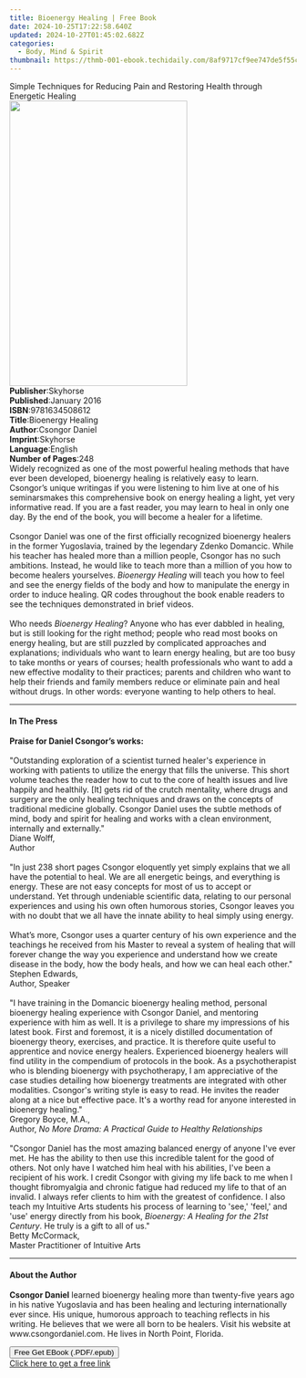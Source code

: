 ```yaml
---
title: Bioenergy Healing | Free Book
date: 2024-10-25T17:22:58.640Z
updated: 2024-10-27T01:45:02.682Z
categories:
  - Body, Mind & Spirit
thumbnail: https://thmb-001-ebook.techidaily.com/8af9717cf9ee747de5f55c3d0afd80681a88d6fccdfa4c1131125633fa0cf0fe.jpg
---
```

<main id="book-container">
  <div class="flex flex-col">
    <div class="book-brief flex-1 py-6 px-4 sm:p-6 md:py-10 md:px-8">
      <!-- brief-->
      <div class="book-brief-main">
        Simple Techniques for Reducing Pain and Restoring Health through
        Energetic Healing
      </div>
    </div>
    <div
      class="book-meta-info flex-1 grid gap-4 col-start-1 col-end-3 row-start-1 sm:mb-6 sm:grid-cols-4 lg:gap-6 lg:col-start-2 lg:row-end-6 lg:row-span-6 lg:mb-0"
    >
      <div
        class="book-meta-info-left place-content-center mt-4 p-4 text-sm leading-6 col-start-2 col-span-2 dark:text-slate-400"
      >
        <img
          class="w-full h-500 object-cover rounded-lg sm:h-255 sm:col-span-2 lg:col-span-full"
          src="https://img-001-ebook.techidaily.com/254eb50fa7dc3dfa2c8b90114ec6bd80bdba02d2911603603a5728da32256456.jpg"
          alt=""
          width="312"
          height="500"
        />
      </div>
      <div
        class="book-meta-info-right mt-2 col-start-1 row-start-2 col-span-3 self-center"
      >
        <!-- meta data  -->
        <div class="flex flex-col px-4 md:px-8">
          <div class="flex-1">
            <strong>Publisher</strong>:<span class="px-2">Skyhorse</span>
          </div>
          <div class="flex-1">
            <strong>Published</strong>:<span class="px-2">January 2016</span>
          </div>
          <div class="flex-1">
            <strong>ISBN</strong>:<span class="px-2">9781634508612</span>
          </div>
          <div class="flex-1">
            <strong>Title</strong>:<span class="px-2">Bioenergy Healing</span>
          </div>
          <div class="flex-1">
            <strong>Author</strong>:<span class="px-2">Csongor Daniel</span>
          </div>
          <div class="flex-1">
            <strong>Imprint</strong>:<span class="px-2">Skyhorse</span>
          </div>
          <div class="flex-1">
            <strong>Language</strong>:<span class="px-2">English</span>
          </div>
          <div class="flex-1">
            <strong>Number of Pages</strong>:<span class="px-2">248</span>
          </div>
        </div>
      </div>
    </div>
    <div class="book-description flex-1 py-6 px-4 sm:p-6 md:py-10 md:px-8">
      <div class="book-description-main">
        <div accordion-content="" id="description">
          Widely recognized as one of the most powerful healing methods that
          have ever been developed, bioenergy healing is relatively easy to
          learn. Csongor’s unique writingas if you were listening to him live at
          one of his seminarsmakes this comprehensive book on energy healing a
          light, yet very informative read. If you are a fast reader, you may
          learn to heal in only one day. By the end of the book, you will become
          a healer for a lifetime.<br /><br />Csongor Daniel was one of the
          first officially recognized bioenergy healers in the former
          Yugoslavia, trained by the legendary Zdenko Domancic. While his
          teacher has healed more than a million people, Csongor has no such
          ambitions. Instead, he would like to teach more than a million of you
          how to become healers yourselves. <i>Bioenergy Healing</i> will teach
          you how to feel and see the energy fields of the body and how to
          manipulate the energy in order to induce healing. QR codes throughout
          the book enable readers to see the techniques demonstrated in brief
          videos.<br /><br />Who needs <i>Bioenergy Healing</i>? Anyone who has
          ever dabbled in healing, but is still looking for the right method;
          people who read most books on energy healing, but are still puzzled by
          complicated approaches and explanations; individuals who want to learn
          energy healing, but are too busy to take months or years of courses;
          health professionals who want to add a new effective modality to their
          practices; parents and children who want to help their friends and
          family members reduce or eliminate pain and heal without drugs. In
          other words: everyone wanting to help others to heal.
        </div>
        <div class="accordion-fader"></div>
      </div>
    </div>
    <div class="book-excerpts flex-1 py-6 px-4 sm:p-6 md:py-10 md:px-8">
      <!-- excerpts-->
      <div class="book-excerpts-main">
        <hr />
        <h4 class="placeholder placeholder-heading">
          <span>In The Press</span>
        </h4>
        <p>
          <b>Praise for Daniel Csongor’s works:</b><br /><br />"Outstanding
          exploration of a scientist turned healer's experience in working with
          patients to utilize the energy that fills the universe. This short
          volume teaches the reader how to cut to the core of health issues and
          live happily and healthily. [It] gets rid of the crutch mentality,
          where drugs and surgery are the only healing techniques and draws on
          the concepts of traditional medicine globally. Csongor Daniel uses the
          subtle methods of mind, body and spirit for healing and works with a
          clean environment, internally and externally."<br />Diane Wolff,<br />Author<br /><br />"In
          just 238 short pages Csongor eloquently yet simply explains that we
          all have the potential to heal. We are all energetic beings, and
          everything is energy. These are not easy concepts for most of us to
          accept or understand. Yet through undeniable scientific data, relating
          to our personal experiences and using his own often humorous stories,
          Csongor leaves you with no doubt that we all have the innate ability
          to heal simply using energy.<br /><br />What’s more, Csongor uses a
          quarter century of his own experience and the teachings he received
          from his Master to reveal a system of healing that will forever change
          the way you experience and understand how we create disease in the
          body, how the body heals, and how we can heal each other."<br />Stephen
          Edwards,<br />Author, Speaker<br /><br />"I have training in the
          Domancic bioenergy healing method, personal bioenergy healing
          experience with Csongor Daniel, and mentoring experience with him as
          well. It is a privilege to share my impressions of his latest book.
          First and foremost, it is a nicely distilled documentation of
          bioenergy theory, exercises, and practice. It is therefore quite
          useful to apprentice and novice energy healers. Experienced bioenergy
          healers will find utility in the compendium of protocols in the book.
          As a psychotherapist who is blending bioenergy with psychotherapy, I
          am appreciative of the case studies detailing how bioenergy treatments
          are integrated with other modalities. Csongor's writing style is easy
          to read. He invites the reader along at a nice but effective pace.
          It's a worthy read for anyone interested in bioenergy healing."<br />Gregory
          Boyce, M.A.,<br />Author,
          <i>No More Drama: A Practical Guide to Healthy Relationships</i
          ><br /><br />"Csongor Daniel has the most amazing balanced energy of
          anyone I've ever met. He has the ability to then use this incredible
          talent for the good of others. Not only have I watched him heal with
          his abilities, I've been a recipient of his work. I credit Csongor
          with giving my life back to me when I thought fibromyalgia and chronic
          fatigue had reduced my life to that of an invalid. I always refer
          clients to him with the greatest of confidence. I also teach my
          Intuitive Arts students his process of learning to 'see,' 'feel,' and
          'use' energy directly from his book,
          <i>Bioenergy: A Healing for the 21st Century</i>. He truly is a gift
          to all of us."<br />Betty McCormack,<br />Master Practitioner of
          Intuitive Arts
        </p>
      </div>
    </div>
    <div class="book-about-author flex-1 py-6 px-4 sm:p-6 md:py-10 md:px-8">
      <!-- about author-->
      <div class="book-main-author-main">
        <hr />
        <h4 class="placeholder placeholder-heading">
          <span>About the Author</span>
        </h4>
        <p>
          <b>Csongor Daniel</b> learned bioenergy healing more than twenty-five
          years ago in his native Yugoslavia and has been healing and lecturing
          internationally ever since. His unique, humorous approach to teaching
          reflects in his writing. He believes that we were all born to be
          healers. Visit his website at www.csongordaniel.com. He lives in North
          Point, Florida.
        </p>
      </div>
    </div>
    <div class="book-free-get flex-1 py-6 px-4 sm:p-6 md:py-10 md:px-8">
      <button
        id="btn-free-get"
        class="bg-blue-500 hover:bg-blue-700 text-white font-bold py-2 px-4 rounded"
      >
        Free Get EBook (.PDF/.epub)
      </button>
      <div id="countdown-display" class="px-2 text-lg mt-2"></div>
      <a
        id="free-link"
        class="hidden bg-blue-500 hover:bg-blue-700 text-white font-bold py-2 px-4 rounded"
        href="https://www.ebooks.com/en-us/book/209565012/bioenergy-healing/csongor-daniel/"
        target="_blank"
        >Click here to get a free link</a
      >
    </div>
    <script>
      let countdownTime = 0;
      let countdownInterval = null;
      document
        .getElementById('btn-free-get')
        .addEventListener('click', startCountdown);
      function startCountdown() {
        countdownTime = new Date().getTime() + 60000 * 3;
        countdownInterval = setInterval(updateCountdown, 1000);
        document.getElementById('btn-free-get').disabled = true;
        document
          .getElementById('btn-free-get')
          .classList.add('bg-gray-500', 'cursor-not-allowed');
      }
      function updateCountdown() {
        let currentTime = new Date().getTime();
        let timeLeft = countdownTime - currentTime;
        let secondsLeft = Math.floor(timeLeft / 1000);
        document.getElementById('countdown-display').innerHTML =
          `Remaining time: ${secondsLeft} seconds.`;
        if (secondsLeft <= 0) {
          clearInterval(countdownInterval);
          document.getElementById('btn-free-get').classList.add('hidden');
          document.getElementById('free-link').classList.remove('hidden');
          document.getElementById('countdown-display').innerHTML = '';
        }
      }
    </script>
  </div>
</main>

<ins class="adsbygoogle"
      style="display:block"
      data-ad-client="ca-pub-7571918770474297"
      data-ad-slot="8358498916"
      data-ad-format="auto"
      data-full-width-responsive="true"></ins>
    